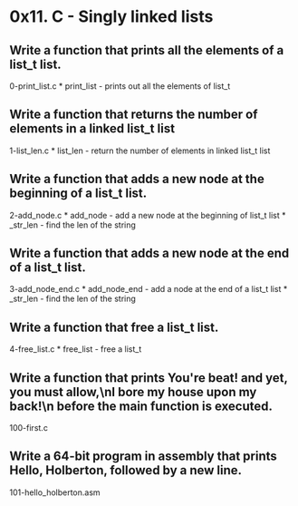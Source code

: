 # 0x11. C - Singly linked lists

## Write a function that prints all the elements of a list_t list.
0-print_list.c
	 * print_list - prints out all the elements of list_t

## Write a function that returns the number of elements in a linked list_t list
1-list_len.c
	 * list_len - return the number of elements in linked list_t list

## Write a function that adds a new node at the beginning of a list_t list.
2-add_node.c
	 * add_node - add a new node at the beginning of list_t list
	 * _str_len - find the len of the string

## Write a function that adds a new node at the end of a list_t list.
3-add_node_end.c
	 * add_node_end - add a node at the end of a list_t list
	 * _str_len - find the len of the string

## Write a function that free a list_t list.
4-free_list.c
	 * free_list - free a list_t

## Write a function that prints You're beat! and yet, you must allow,\nI bore my house upon my back!\n before the main function is executed.
100-first.c

## Write a 64-bit program in assembly that prints Hello, Holberton, followed by a new line.
101-hello_holberton.asm
